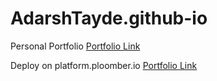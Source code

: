 # AdarshTayde.github-io
Personal Portfolio
[Portfolio Link](https://adarsh.streamlit.app/)

Deploy on 
platform.ploomber.io
[Portfolio Link](https://frosty-salad-1509.ploomberapp.io/)
